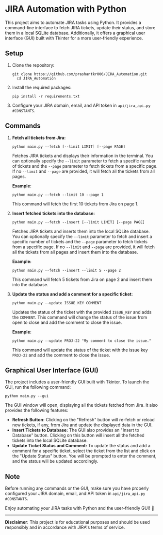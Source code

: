 <h1>JIRA Automation with Python</h1>

<p>This project aims to automate JIRA tasks using Python. It provides a command-line interface to fetch JIRA tickets, update their status, and store them in a local SQLite database. Additionally, it offers a graphical user interface (GUI) built with Tkinter for a more user-friendly experience.</p>

<h2>Setup</h2>

<ol>
  <li>Clone the repository:</li>
  <pre><code>git clone https://github.com/prashantkr006/JIRA_Automation.git
  cd JIRA_Automation</code></pre>
  
  <li>Install the required packages:</li>
  <pre><code>pip install -r requirements.txt</code></pre>
  
  <li>Configure your JIRA domain, email, and API token in <code>api/jira_api.py #CONSTANTS</code>.</li>
</ol>

<h2>Commands</h2>

<ol>
  <li><strong>Fetch all tickets from Jira:</strong></li>
  <pre><code>python main.py --fetch [--limit LIMIT] [--page PAGE]</code></pre>
  
  <p>Fetches JIRA tickets and displays their information in the terminal. You can optionally specify the <code>--limit</code> parameter to fetch a specific number of tickets and the <code>--page</code> parameter to fetch tickets from a specific page. If no <code>--limit</code> and <code>--page</code> are provided, it will fetch all the tickets from all pages.</p>
  
  <p><strong>Example:</strong></p>
  <pre><code>python main.py --fetch --limit 10 --page 1</code></pre>
  <p>This command will fetch the first 10 tickets from Jira on page 1.</p>
  
  <li><strong>Insert fetched tickets into the database:</strong></li>
  <pre><code>python main.py --fetch --insert [--limit LIMIT] [--page PAGE]</code></pre>
  
  <p>Fetches JIRA tickets and inserts them into the local SQLite database. You can optionally specify the <code>--limit</code> parameter to fetch and insert a specific number of tickets and the <code>--page</code> parameter to fetch tickets from a specific page. If no <code>--limit</code> and <code>--page</code> are provided, it will fetch all the tickets from all pages and insert them into the database.</p>
  
  <p><strong>Example:</strong></p>
  <pre><code>python main.py --fetch --insert --limit 5 --page 2</code></pre>
  <p>This command will fetch 5 tickets from Jira on page 2 and insert them into the database.</p>
  
  <li><strong>Update the status and add a comment for a specific ticket:</strong></li>
  <pre><code>python main.py --update ISSUE_KEY COMMENT</code></pre>
  
  <p>Updates the status of the ticket with the provided <code>ISSUE_KEY</code> and adds the <code>COMMENT</code>. This command will change the status of the issue from open to close and add the comment to close the issue.</p>
  
  <p><strong>Example:</strong></p>
  <pre><code>python main.py --update PROJ-22 "My comment to close the issue."</code></pre>
  <p>This command will update the status of the ticket with the issue key <code>PROJ-22</code> and add the comment to close the issue.</p>
</ol>

<h2>Graphical User Interface (GUI)</h2>

<p>The project includes a user-friendly GUI built with Tkinter. To launch the GUI, run the following command:</p>
<pre><code>python main.py --gui</code></pre>

<p>The GUI window will open, displaying all the tickets fetched from Jira. It also provides the following features:</p>

<ul>
  <li><strong>Refresh Button:</strong> Clicking on the "Refresh" button will re-fetch or reload new tickets, if any, from Jira and update the displayed data in the GUI.</li>
  <li><strong>Insert Tickets to Database:</strong> The GUI also provides an "Insert to Database" button. Clicking on this button will insert all the fetched tickets into the local SQLite database.</li>
  <li><strong>Update Ticket Status and Comment:</strong> To update the status and add a comment for a specific ticket, select the ticket from the list and click on the "Update Status" button. You will be prompted to enter the comment, and the status will be updated accordingly.</li>
</ul>

<h2>Note</h2>

<p>Before running any commands or the GUI, make sure you have properly configured your JIRA domain, email, and API token in <code>api/jira_api.py #CONSTANTS</code>.</p>

<p>Enjoy automating your JIRA tasks with Python and the user-friendly GUI! 🚀</p>

<hr>

<p><strong>Disclaimer:</strong> This project is for educational purposes and should be used responsibly and in accordance with JIRA's terms of service.</p>
